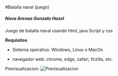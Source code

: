 #Batalla naval (juego)
##### Nava Arenas Gonzalo Hazel
Juego de batalla naval usando html, java Script y css

**Requisitos**
- Sistema operativo: Windows, Linux o MacOs

- navegador web: chrome, edge, zafari, firzilla, etc.

Previsualizacion:
![Previsualizacion](/naval/img/pre.jpg)
